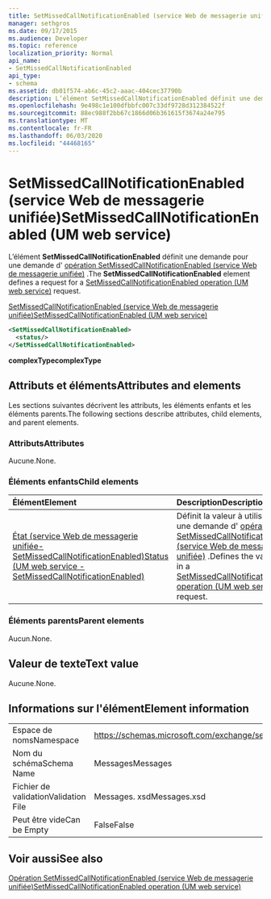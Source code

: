 ```yaml
---
title: SetMissedCallNotificationEnabled (service Web de messagerie unifiée)
manager: sethgros
ms.date: 09/17/2015
ms.audience: Developer
ms.topic: reference
localization_priority: Normal
api_name:
- SetMissedCallNotificationEnabled
api_type:
- schema
ms.assetid: db01f574-ab6c-45c2-aaac-404cec37790b
description: L’élément SetMissedCallNotificationEnabled définit une demande pour une demande d’opération SetMissedCallNotificationEnabled (service Web de messagerie unifiée).
ms.openlocfilehash: 9e498c1e100dfbbfc007c33df9728d312384522f
ms.sourcegitcommit: 88ec988f2bb67c1866d06b361615f3674a24e795
ms.translationtype: MT
ms.contentlocale: fr-FR
ms.lasthandoff: 06/03/2020
ms.locfileid: "44468165"
---
```

# <a name="setmissedcallnotificationenabled-um-web-service"></a><span data-ttu-id="1b47e-103">SetMissedCallNotificationEnabled (service Web de messagerie unifiée)</span><span class="sxs-lookup"><span data-stu-id="1b47e-103">SetMissedCallNotificationEnabled (UM web service)</span></span>

<span data-ttu-id="1b47e-104">L’élément **SetMissedCallNotificationEnabled** définit une demande pour une demande d' [opération SetMissedCallNotificationEnabled (service Web de messagerie unifiée)](setmissedcallnotificationenabled-operation-um-web-service.md) .</span><span class="sxs-lookup"><span data-stu-id="1b47e-104">The **SetMissedCallNotificationEnabled** element defines a request for a [SetMissedCallNotificationEnabled operation (UM web service)](setmissedcallnotificationenabled-operation-um-web-service.md) request.</span></span> 
  
[<span data-ttu-id="1b47e-105">SetMissedCallNotificationEnabled (service Web de messagerie unifiée)</span><span class="sxs-lookup"><span data-stu-id="1b47e-105">SetMissedCallNotificationEnabled (UM web service)</span></span>](setmissedcallnotificationenabled-um-web-service.md)
  
```xml
<SetMissedCallNotificationEnabled>
  <status/> 
</SetMissedCallNotificationEnabled>
```

 <span data-ttu-id="1b47e-106">**complexType**</span><span class="sxs-lookup"><span data-stu-id="1b47e-106">**complexType**</span></span>
## <a name="attributes-and-elements"></a><span data-ttu-id="1b47e-107">Attributs et éléments</span><span class="sxs-lookup"><span data-stu-id="1b47e-107">Attributes and elements</span></span>

<span data-ttu-id="1b47e-108">Les sections suivantes décrivent les attributs, les éléments enfants et les éléments parents.</span><span class="sxs-lookup"><span data-stu-id="1b47e-108">The following sections describe attributes, child elements, and parent elements.</span></span>
  
### <a name="attributes"></a><span data-ttu-id="1b47e-109">Attributs</span><span class="sxs-lookup"><span data-stu-id="1b47e-109">Attributes</span></span>

<span data-ttu-id="1b47e-110">Aucune.</span><span class="sxs-lookup"><span data-stu-id="1b47e-110">None.</span></span>
  
### <a name="child-elements"></a><span data-ttu-id="1b47e-111">Éléments enfants</span><span class="sxs-lookup"><span data-stu-id="1b47e-111">Child elements</span></span>

|<span data-ttu-id="1b47e-112">**Élément**</span><span class="sxs-lookup"><span data-stu-id="1b47e-112">**Element**</span></span>|<span data-ttu-id="1b47e-113">**Description**</span><span class="sxs-lookup"><span data-stu-id="1b47e-113">**Description**</span></span>|
|:-----|:-----|
|[<span data-ttu-id="1b47e-114">État (service Web de messagerie unifiée-SetMissedCallNotificationEnabled)</span><span class="sxs-lookup"><span data-stu-id="1b47e-114">Status (UM web service - SetMissedCallNotificationEnabled)</span></span>](status-um-web-servicesetmissedcallnotificationenabled.md) <br/> |<span data-ttu-id="1b47e-115">Définit la valeur à utiliser dans une demande d' [opération SetMissedCallNotificationEnabled (service Web de messagerie unifiée)](setmissedcallnotificationenabled-operation-um-web-service.md) .</span><span class="sxs-lookup"><span data-stu-id="1b47e-115">Defines the value to use in a [SetMissedCallNotificationEnabled operation (UM web service)](setmissedcallnotificationenabled-operation-um-web-service.md) request.</span></span>  <br/> |
   
### <a name="parent-elements"></a><span data-ttu-id="1b47e-116">Éléments parents</span><span class="sxs-lookup"><span data-stu-id="1b47e-116">Parent elements</span></span>

<span data-ttu-id="1b47e-117">Aucun.</span><span class="sxs-lookup"><span data-stu-id="1b47e-117">None.</span></span>
  
## <a name="text-value"></a><span data-ttu-id="1b47e-118">Valeur de texte</span><span class="sxs-lookup"><span data-stu-id="1b47e-118">Text value</span></span>

<span data-ttu-id="1b47e-119">Aucune.</span><span class="sxs-lookup"><span data-stu-id="1b47e-119">None.</span></span>
  
## <a name="element-information"></a><span data-ttu-id="1b47e-120">Informations sur l'élément</span><span class="sxs-lookup"><span data-stu-id="1b47e-120">Element information</span></span>

|||
|:-----|:-----|
|<span data-ttu-id="1b47e-121">Espace de noms</span><span class="sxs-lookup"><span data-stu-id="1b47e-121">Namespace</span></span>  <br/> |https://schemas.microsoft.com/exchange/services/2006/messages  <br/> |
|<span data-ttu-id="1b47e-122">Nom du schéma</span><span class="sxs-lookup"><span data-stu-id="1b47e-122">Schema Name</span></span>  <br/> |<span data-ttu-id="1b47e-123">Messages</span><span class="sxs-lookup"><span data-stu-id="1b47e-123">Messages</span></span>  <br/> |
|<span data-ttu-id="1b47e-124">Fichier de validation</span><span class="sxs-lookup"><span data-stu-id="1b47e-124">Validation File</span></span>  <br/> |<span data-ttu-id="1b47e-125">Messages. xsd</span><span class="sxs-lookup"><span data-stu-id="1b47e-125">Messages.xsd</span></span>  <br/> |
|<span data-ttu-id="1b47e-126">Peut être vide</span><span class="sxs-lookup"><span data-stu-id="1b47e-126">Can be Empty</span></span>  <br/> |<span data-ttu-id="1b47e-127">False</span><span class="sxs-lookup"><span data-stu-id="1b47e-127">False</span></span>  <br/> |
   
## <a name="see-also"></a><span data-ttu-id="1b47e-128">Voir aussi</span><span class="sxs-lookup"><span data-stu-id="1b47e-128">See also</span></span>



[<span data-ttu-id="1b47e-129">Opération SetMissedCallNotificationEnabled (service Web de messagerie unifiée)</span><span class="sxs-lookup"><span data-stu-id="1b47e-129">SetMissedCallNotificationEnabled operation (UM web service)</span></span>](setmissedcallnotificationenabled-operation-um-web-service.md)


